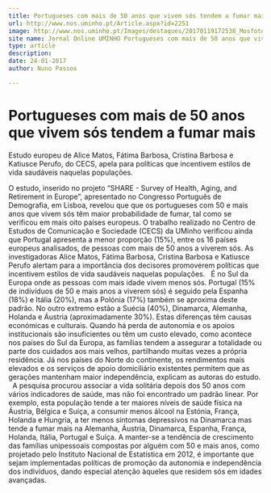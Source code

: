 ```yaml
---
title: Portugueses com mais de 50 anos que vivem sós tendem a fumar mais
url: http://www.nos.uminho.pt/Article.aspx?id=2251
image: http://www.nos.uminho.pt/Images/destaques/20170119172538_MosfotoiStock.jpg
site name: Jornal Online UMINHO Portugueses com mais de 50 anos que vivem sós tendem a fumar mais
type: article
description: 
date: 24-01-2017
author: Nuno Passos

---
```

# Portugueses com mais de 50 anos que vivem sós tendem a fumar mais


  

Estudo europeu de Alice Matos, Fátima Barbosa, Cristina Barbosa e Katiusce Perufo, do CECS, apela para políticas que incentivem estilos de vida saudáveis naquelas populações.

O estudo, inserido no projeto “SHARE - Survey of Health, Aging, and Retirement in Europe”, apresentado no Congresso Português de Demografia, em Lisboa, revelou que que os portugueses com 50 e mais anos que vivem sós têm maior probabilidade de fumar, tal como se verificou em mais oito países europeus. O trabalho realizado no Centro de Estudos de Comunicação e Sociedade (CECS) da UMinho verificou ainda que Portugal apresenta a menor proporção (15%), entre os 16 países europeus analisados, de pessoas com mais de 50 anos a viverem sós. As investigadoras Alice Matos, Fátima Barbosa, Cristina Barbosa e Katiusce Perufo alertam para a importância dos decisores promoverem políticas que incentivem estilos de vida saudáveis naquelas populações.
 
É no Sul da Europa onde as pessoas com mais idade vivem menos sós. Portugal (15% de indivíduos de 50 e mais anos a viverem sós) é seguido pela Espanha (18%) e Itália (20%), mas a Polónia (17%) também se aproxima deste padrão. No outro extremo estão a Suécia (40%), Dinamarca, Alemanha, Holanda e Áustria (aproximadamente 30%). Estas diferenças têm causas económicas e culturais. Quando há perda de autonomia e os apoios institucionais são insuficientes ou têm um custo elevado, como acontece nos países do Sul da Europa, as famílias tendem a assegurar a totalidade ou parte dos cuidados aos mais velhos, partilhando muitas vezes a própria residência. Já nos países do Norte do continente, os rendimentos mais elevados e os serviços de apoio domiciliário existentes permitem que as gerações mantenham maior independência, explicam as autoras do estudo.
 
A pesquisa procurou associar a vida solitária depois dos 50 anos com vários indicadores de saúde, mas não foi encontrado um padrão linear. Por exemplo, esta população tende a ter maiores níveis de saúde física na Áustria, Bélgica e Suíça, a consumir menos álcool na Estónia, França, Holanda e Hungria, a ter menos sintomas depressivos na Dinamarca mas tende a fumar mais na Alemanha, Áustria, Dinamarca, Espanha, França, Holanda, Itália, Portugal e Suíça. A manter-se a tendência de crescimento das famílias unipessoais compostas por alguém com 50 e mais anos, como projetado pelo Instituto Nacional de Estatística em 2012, é importante que sejam implementadas políticas de promoção da autonomia e independência dos indivíduos, dando especial atenção àqueles que residem sós em idades avançadas.

